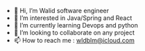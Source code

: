 - 👋 Hi, I’m Walid software engineer
- 👀 I’m interested in Java/Spring and React
- 🌱 I’m currently learning Devops and python
- 💞️ I’m looking to collaborate on any project
- 📫 How to reach me : wldblm@icloud.com

